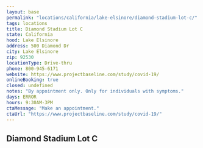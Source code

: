 ```yaml
---
layout: base
permalink: "locations/california/lake-elsinore/diamond-stadium-lot-c/"
tags: locations
title: Diamond Stadium Lot C
state: California
hood: Lake Elsinore
address: 500 Diamond Dr
city: Lake Elsinore
zip: 92530
locationType: Drive-thru
phone: 800-945-6171
website: https://www.projectbaseline.com/study/covid-19/
onlineBooking: true
closed: undefined
notes: "By appointment only. Only for individuals with symptoms."
days: ERROR
hours: 9:30AM-3PM
ctaMessage: "Make an appointment."
ctaUrl: "https://www.projectbaseline.com/study/covid-19/"
---
```

## Diamond Stadium Lot C